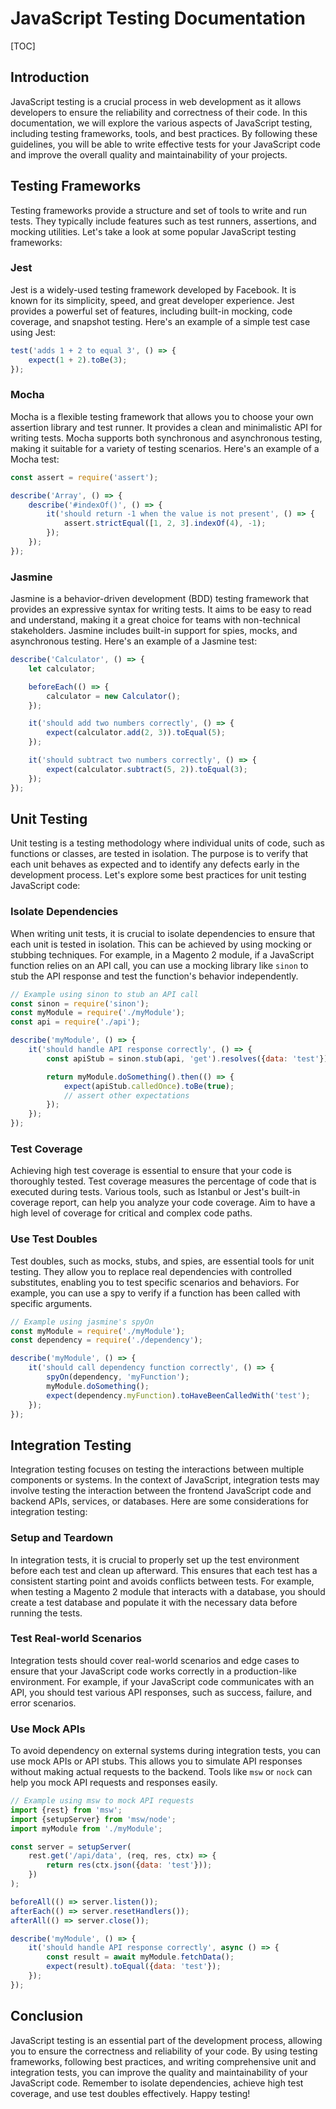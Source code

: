 # JavaScript Testing Documentation

[TOC]

## Introduction

JavaScript testing is a crucial process in web development as it allows developers to ensure the reliability and
correctness of their code. In this documentation, we will explore the various aspects of JavaScript testing, including
testing frameworks, tools, and best practices. By following these guidelines, you will be able to write effective tests
for your JavaScript code and improve the overall quality and maintainability of your projects.

## Testing Frameworks

Testing frameworks provide a structure and set of tools to write and run tests. They typically include features such as
test runners, assertions, and mocking utilities. Let's take a look at some popular JavaScript testing frameworks:

### Jest

Jest is a widely-used testing framework developed by Facebook. It is known for its simplicity, speed, and great
developer experience. Jest provides a powerful set of features, including built-in mocking, code coverage, and snapshot
testing. Here's an example of a simple test case using Jest:

```javascript
test('adds 1 + 2 to equal 3', () => {
    expect(1 + 2).toBe(3);
});
```

### Mocha

Mocha is a flexible testing framework that allows you to choose your own assertion library and test runner. It provides
a clean and minimalistic API for writing tests. Mocha supports both synchronous and asynchronous testing, making it
suitable for a variety of testing scenarios. Here's an example of a Mocha test:

```javascript
const assert = require('assert');

describe('Array', () => {
    describe('#indexOf()', () => {
        it('should return -1 when the value is not present', () => {
            assert.strictEqual([1, 2, 3].indexOf(4), -1);
        });
    });
});
```

### Jasmine

Jasmine is a behavior-driven development (BDD) testing framework that provides an expressive syntax for writing tests.
It aims to be easy to read and understand, making it a great choice for teams with non-technical stakeholders. Jasmine
includes built-in support for spies, mocks, and asynchronous testing. Here's an example of a Jasmine test:

```javascript
describe('Calculator', () => {
    let calculator;

    beforeEach(() => {
        calculator = new Calculator();
    });

    it('should add two numbers correctly', () => {
        expect(calculator.add(2, 3)).toEqual(5);
    });

    it('should subtract two numbers correctly', () => {
        expect(calculator.subtract(5, 2)).toEqual(3);
    });
});
```

## Unit Testing

Unit testing is a testing methodology where individual units of code, such as functions or classes, are tested in
isolation. The purpose is to verify that each unit behaves as expected and to identify any defects early in the
development process. Let's explore some best practices for unit testing JavaScript code:

### Isolate Dependencies

When writing unit tests, it is crucial to isolate dependencies to ensure that each unit is tested in isolation. This can
be achieved by using mocking or stubbing techniques. For example, in a Magento 2 module, if a JavaScript function relies
on an API call, you can use a mocking library like `sinon` to stub the API response and test the function's behavior
independently.

```javascript
// Example using sinon to stub an API call
const sinon = require('sinon');
const myModule = require('./myModule');
const api = require('./api');

describe('myModule', () => {
    it('should handle API response correctly', () => {
        const apiStub = sinon.stub(api, 'get').resolves({data: 'test'});

        return myModule.doSomething().then(() => {
            expect(apiStub.calledOnce).toBe(true);
            // assert other expectations
        });
    });
});
```

### Test Coverage

Achieving high test coverage is essential to ensure that your code is thoroughly tested. Test coverage measures the
percentage of code that is executed during tests. Various tools, such as Istanbul or Jest's built-in coverage report,
can help you analyze your code coverage. Aim to have a high level of coverage for critical and complex code paths.

### Use Test Doubles

Test doubles, such as mocks, stubs, and spies, are essential tools for unit testing. They allow you to replace real
dependencies with controlled substitutes, enabling you to test specific scenarios and behaviors. For example, you can
use a spy to verify if a function has been called with specific arguments.

```javascript
// Example using jasmine's spyOn
const myModule = require('./myModule');
const dependency = require('./dependency');

describe('myModule', () => {
    it('should call dependency function correctly', () => {
        spyOn(dependency, 'myFunction');
        myModule.doSomething();
        expect(dependency.myFunction).toHaveBeenCalledWith('test');
    });
});
```

## Integration Testing

Integration testing focuses on testing the interactions between multiple components or systems. In the context of
JavaScript, integration tests may involve testing the interaction between the frontend JavaScript code and backend APIs,
services, or databases. Here are some considerations for integration testing:

### Setup and Teardown

In integration tests, it is crucial to properly set up the test environment before each test and clean up afterward.
This ensures that each test has a consistent starting point and avoids conflicts between tests. For example, when
testing a Magento 2 module that interacts with a database, you should create a test database and populate it with the
necessary data before running the tests.

### Test Real-world Scenarios

Integration tests should cover real-world scenarios and edge cases to ensure that your JavaScript code works correctly
in a production-like environment. For example, if your JavaScript code communicates with an API, you should test various
API responses, such as success, failure, and error scenarios.

### Use Mock APIs

To avoid dependency on external systems during integration tests, you can use mock APIs or API stubs. This allows you to
simulate API responses without making actual requests to the backend. Tools like `msw` or `nock` can help you mock API
requests and responses easily.

```javascript
// Example using msw to mock API requests
import {rest} from 'msw';
import {setupServer} from 'msw/node';
import myModule from './myModule';

const server = setupServer(
    rest.get('/api/data', (req, res, ctx) => {
        return res(ctx.json({data: 'test'}));
    })
);

beforeAll(() => server.listen());
afterEach(() => server.resetHandlers());
afterAll(() => server.close());

describe('myModule', () => {
    it('should handle API response correctly', async () => {
        const result = await myModule.fetchData();
        expect(result).toEqual({data: 'test'});
    });
});
```

## Conclusion

JavaScript testing is an essential part of the development process, allowing you to ensure the correctness and
reliability of your code. By using testing frameworks, following best practices, and writing comprehensive unit and
integration tests, you can improve the quality and maintainability of your JavaScript code. Remember to isolate
dependencies, achieve high test coverage, and use test doubles effectively. Happy testing!
